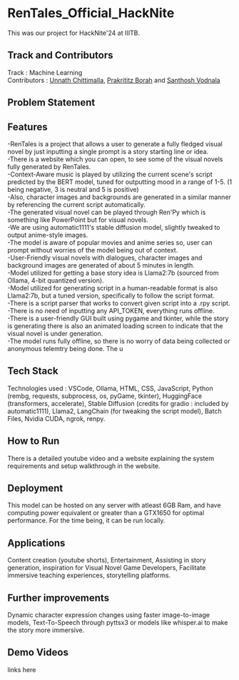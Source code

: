 # RenTales_Official_HackNite  
This was our project for HackNite'24 at IIITB.
## Track and Contributors  
Track : Machine Learning  
Contributors : [Unnath Chittimalla](https://github.com/AspiringPianist), [Prakrititz Borah](https://github.com/SweetBunny123) and [Santhosh Vodnala](https://github.com/vodnalasanthosh47)  

## Problem Statement  

## Features
-RenTales is a project that allows a user to generate a fully fledged visual novel by just inputting a single prompt is a story starting line or idea.  
-There is a website which you can open, to see some of the visual novels fully generated by RenTales.  
-Context-Aware music is played by utilizing the current scene's script predicted by the BERT model, tuned for outputting mood in a range of 1-5. (1 being negative, 3 is neutral and 5 is positive)  
-Also, character images and backgrounds are generated in a similar manner by referencing the current script automatically.  
-The generated visual novel can be played through Ren'Py which is something like PowerPoint but for visual novels.  
-We are using automatic1111's stable diffusion model, slightly tweaked to output anime-style images.  
-The model is aware of popular movies and anime series so, user can prompt without worries of the model being out of context.  
-User-Friendly visual novels with dialogues, character images and background images are generated of about 5 minutes in length.  
-Model utilized for getting a base story idea is Llama2:7b (sourced from Ollama, 4-bit quantized version).  
-Model utilized for generating script in a human-readable format is also Llama2:7b, but a tuned version, specifically to follow the script format.  
-There is a script parser that works to convert given script into a .rpy script.  
-There is no need of inputting any API_TOKEN, everything runs offline.  
-There is a user-friendly GUI built using pygame and tkinter, while the story is generating there is also an animated loading screen to indicate that the visual novel is under generation.  
-The model runs fully offline, so there is no worry of data being collected or anonymous telemtry being done. The u

## Tech Stack
Technologies used : VSCode, Ollama, HTML, CSS, JavaScript, Python (rembg, requests, subprocess, os, pyGame, tkinter), HuggingFace (transformers, accelerate), Stable Diffusion (credits for gradio : included by automatic1111), Llama2, LangChain (for tweaking the script model), Batch Files, Nvidia CUDA, ngrok, renpy.  

## How to Run  
There is a detailed youtube video and a website explaining the system requirements and setup walkthrough in the website.  

## Deployment  
This model can be hosted on any server with atleast 6GB Ram, and have computing power equivalent or greater than a GTX1650 for optimal performance. For the time being, it can be run locally.  

## Applications  
Content creation (youtube shorts), Entertainment, Assisting in story generation, inspiration for Visual Novel Game Developers, Facilitate immersive teaching experiences, storytelling platforms.  

## Further improvements  
Dynamic character expression changes using faster image-to-image models, Text-To-Speech through pyttsx3 or models like whisper.ai to make the story more immersive.  

## Demo Videos  
links here


